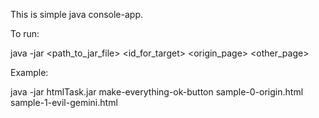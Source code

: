 This is simple java console-app.

To run:

java -jar <path_to_jar_file> <id_for_target> <origin_page> <other_page>
    
Example:

java -jar htmlTask.jar make-everything-ok-button sample-0-origin.html sample-1-evil-gemini.html
